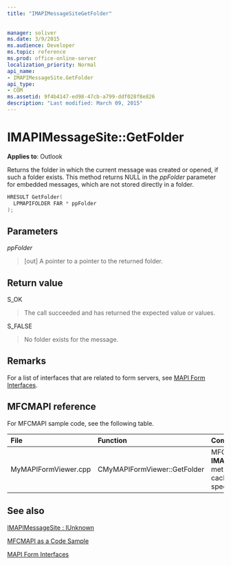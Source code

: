 ```yaml
---
title: "IMAPIMessageSiteGetFolder"
 
 
manager: soliver
ms.date: 3/9/2015
ms.audience: Developer
ms.topic: reference
ms.prod: office-online-server
localization_priority: Normal
api_name:
- IMAPIMessageSite.GetFolder
api_type:
- COM
ms.assetid: 9f4b4147-ed98-47cb-a799-ddf028f8e826
description: "Last modified: March 09, 2015"
---
```


# IMAPIMessageSite::GetFolder

  
  
**Applies to**: Outlook 
  
Returns the folder in which the current message was created or opened, if such a folder exists. This method returns NULL in the  _ppFolder_ parameter for embedded messages, which are not stored directly in a folder. 
  
```cpp
HRESULT GetFolder(
  LPMAPIFOLDER FAR * ppFolder
);
```

## Parameters

 _ppFolder_
  
> [out] A pointer to a pointer to the returned folder.
    
## Return value

S_OK 
  
> The call succeeded and has returned the expected value or values.
    
S_FALSE 
  
> No folder exists for the message.
    
## Remarks

For a list of interfaces that are related to form servers, see [MAPI Form Interfaces](mapi-form-interfaces.md).
  
## MFCMAPI reference

For MFCMAPI sample code, see the following table.
  
|**File**|**Function**|**Comment**|
|:-----|:-----|:-----|
|MyMAPIFormViewer.cpp  <br/> |CMyMAPIFormViewer::GetFolder  <br/> |MFCMAPI uses the **IMAPIMessageSite::GetFolder** method to return the currently cached pointer to the specified folder.  <br/> |
   
## See also



[IMAPIMessageSite : IUnknown](imapimessagesiteiunknown.md)


[MFCMAPI as a Code Sample](mfcmapi-as-a-code-sample.md)
  
[MAPI Form Interfaces](mapi-form-interfaces.md)

